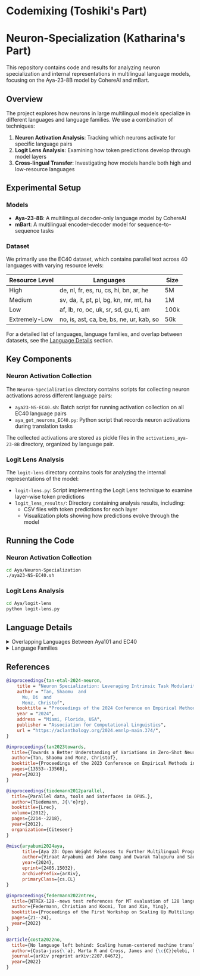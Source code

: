 # Codemixing (Toshiki's Part)

# Neuron-Specialization (Katharina's Part)

This repository contains code and results for analyzing neuron specialization and internal representations in multilingual language models, focusing on the Aya-23-8B model by CohereAI and mBart.

## Overview

The project explores how neurons in large multilingual models specialize in different languages and language families. We use a combination of techniques:

1. **Neuron Activation Analysis**: Tracking which neurons activate for specific language pairs
2. **Logit Lens Analysis**: Examining how token predictions develop through model layers
3. **Cross-lingual Transfer**: Investigating how models handle both high and low-resource languages


## Experimental Setup

### Models

- **Aya-23-8B**: A multilingual decoder-only language model by CohereAI
- **mBart**: A multilingual encoder-decoder model for sequence-to-sequence tasks

### Dataset

We primarily use the EC40 dataset, which contains parallel text across 40 languages with varying resource levels:

| Resource Level  | Languages                                        | Size  |
|----------------|--------------------------------------------------|------|
| High           | de, nl, fr, es, ru, cs, hi, bn, ar, he           | 5M   |
| Medium         | sv, da, it, pt, pl, bg, kn, mr, mt, ha           | 1M   |
| Low            | af, lb, ro, oc, uk, sr, sd, gu, ti, am           | 100k |
| Extremely-Low  | no, is, ast, ca, be, bs, ne, ur, kab, so         | 50k  |

For a detailed list of languages, language families, and overlap between datasets, see the [Language Details](#language-details) section.

## Key Components

### Neuron Activation Collection

The `Neuron-Specialization` directory contains scripts for collecting neuron activations across different language pairs:

- `aya23-NS-EC40.sh`: Batch script for running activation collection on all EC40 language pairs
- `aya_get_neurons_EC40.py`: Python script that records neuron activations during translation tasks

The collected activations are stored as pickle files in the `activations_aya-23-8B` directory, organized by language pair.

### Logit Lens Analysis

The `logit-lens` directory contains tools for analyzing the internal representations of the model:

- `logit-lens.py`: Script implementing the Logit Lens technique to examine layer-wise token predictions
- `logit_lens_results/`: Directory containing analysis results, including:
  - CSV files with token predictions for each layer
  - Visualization plots showing how predictions evolve through the model

## Running the Code

### Neuron Activation Collection

```bash
cd Aya/Neuron-Specialization
./aya23-NS-EC40.sh
```

### Logit Lens Analysis

```bash
cd Aya/logit-lens
python logit-lens.py
```

## Language Details

<details>
<summary>Overlapping Languages Between Aya101 and EC40</summary>

The following table shows the 35 languages that appear in both the Aya101 and EC40 datasets, along with their resourcedness levels in each dataset.

| ISO Code | Language Name  |EC40 Resourcedness | In Aya-23 |
|----------|---------------|-------------------|-----------|
| afr      | Afrikaans     |Low               | No        |
| amh      | Amharic       |Low               | No        |
| ara      | Arabic        | High              | Yes       |
| bel      | Belarusian    | Extremely-Low     | No        |
| ben      | Bengali       |  High              | No        |
| bul      | Bulgarian     |Medium            | No        |
| cat      | Catalan       |  Extremely-Low     | No        |
| ces      | Czech         | High              | Yes       |
| dan      | Danish        |  Medium            | No        |
| deu      | German        |  High              | Yes       |
| fra      | French        | High              | Yes       |
| guj      | Gujarati      |  Low               | No        |
| hau      | Hausa         |Medium            | No        |
| heb      | Hebrew        | High              | Yes       |
| hin      | Hindi         |High              | Yes       |
| isl      | Icelandic     | Extremely-Low     | No        |
| ita      | Italian       | Medium            | Yes       |
| kan      | Kannada       | Medium            | No        |
| ltz      | Luxembourgish | Low               | No        |
| mar      | Marathi       | Medium            | No        |
| mlt      | Maltese       |  Medium            | No        |
| nep      | Nepali        |Extremely-Low     | No        |
| nld      | Dutch         |High              | Yes       |
| nor      | Norwegian     | Extremely-Low     | No        |
| pol      | Polish        |  Medium            | Yes       |
| por      | Portuguese    |  Medium            | Yes       |
| ron      | Romanian      | Low               | Yes       |
| rus      | Russian       |  High              | Yes       |
| snd      | Sindhi        |  Low               | No        |
| som      | Somali        | Extremely-Low     | No        |
| spa      | Spanish       |High              | Yes       |
| srp      | Serbian       | Low               | No        |
| swe      | Swedish       | Medium            | No        |
| ukr      | Ukrainian     |  Low               | Yes       |
| urd      | Urdu          | Extremely-Low     | No        |
</details>

<details>
<summary>Language Families</summary>

| Family       | Languages                                                                                                                                                            |
|-------------|----------------------------------------------------------------------------------------------------------------------------------------------------------------------|
| Germanic    | German, Dutch, Swedish, Danish, Afrikaans, Luxembourgish, Norwegian, Icelandic, English, Frisian, Faroese, Yiddish, Scots                                            |
| Romance     | French, Spanish, Italian, Portuguese, Romanian, Occitan, Asturian, Catalan, Galician, Corsican, Sicilian, Venetian, Aragonese                                        |
| Slavic      | Russian, Czech, Polish, Bulgarian, Ukrainian, Serbian, Belarusian, Bosnian, Slovak, Slovene, Macedonian, Montenegrin                                                 |
| Indo-Aryan  | Hindi, Bengali, Kannada, Marathi, Sindhi, Gujarati, Nepali, Urdu, Punjabi, Assamese, Sinhala, Konkani, Maithili, Rajasthani, Bhojpuri, Odia                         |
| Afro-Asiatic | Arabic, Hebrew, Maltese, Amharic, Tigrinya, Hausa, Kabyle, Somali, Berber                                                                                          |
</details>


## References

```bibtex
@inproceedings{tan-etal-2024-neuron,
    title = "Neuron Specialization: Leveraging Intrinsic Task Modularity for Multilingual Machine Translation",
    author = "Tan, Shaomu  and
      Wu, Di  and
      Monz, Christof",
    booktitle = "Proceedings of the 2024 Conference on Empirical Methods in Natural Language Processing",
    year = "2024",
    address = "Miami, Florida, USA",
    publisher = "Association for Computational Linguistics",
    url = "https://aclanthology.org/2024.emnlp-main.374/",
}
```

```bibtex
@inproceedings{tan2023towards,
  title={Towards a Better Understanding of Variations in Zero-Shot Neural Machine Translation Performance},
  author={Tan, Shaomu and Monz, Christof},
  booktitle={Proceedings of the 2023 Conference on Empirical Methods in Natural Language Processing},
  pages={13553--13568},
  year={2023}
}
```

```bibtex
@inproceedings{tiedemann2012parallel,
  title={Parallel data, tools and interfaces in OPUS.},
  author={Tiedemann, J{\"o}rg},
  booktitle={Lrec},
  volume={2012},
  pages={2214--2218},
  year={2012},
  organization={Citeseer}
}
```

```bibtex
@misc{aryabumi2024aya,
      title={Aya 23: Open Weight Releases to Further Multilingual Progress}, 
      author={Viraat Aryabumi and John Dang and Dwarak Talupuru and Saurabh Dash and David Cairuz and Hangyu Lin and Bharat Venkitesh and Madeline Smith and Kelly Marchisio and Sebastian Ruder and Acyr Locatelli and Julia Kreutzer and Nick Frosst and Phil Blunsom and Marzieh Fadaee and Ahmet Üstün and Sara Hooker},
      year={2024},
      eprint={2405.15032},
      archivePrefix={arXiv},
      primaryClass={cs.CL}
}
```

```bibtex
@inproceedings{federmann2022ntrex,
  title={NTREX-128--news test references for MT evaluation of 128 languages},
  author={Federmann, Christian and Kocmi, Tom and Xin, Ying},
  booktitle={Proceedings of the First Workshop on Scaling Up Multilingual Evaluation},
  pages={21--24},
  year={2022}
}
```

```bibtex
@article{costa2022no,
  title={No language left behind: Scaling human-centered machine translation},
  author={Costa-juss{\`a}, Marta R and Cross, James and {\c{C}}elebi, Onur and Elbayad, Maha and Heafield, Kenneth and Heffernan, Kevin and Kalbassi, Elahe and Lam, Janice and Licht, Daniel and Maillard, Jean and others},
  journal={arXiv preprint arXiv:2207.04672},
  year={2022}
}
```
